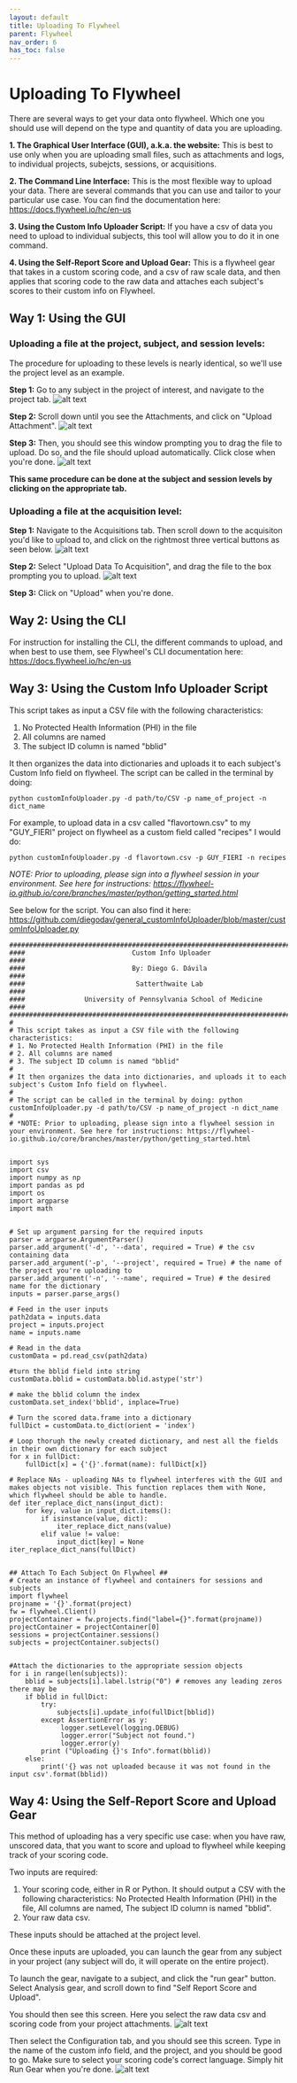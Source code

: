 ```yaml
---
layout: default
title: Uploading To Flywheel
parent: Flywheel
nav_order: 6
has_toc: false
---
```

# Uploading To Flywheel
There are several ways to get your data onto flywheel. Which one you should use will depend on the type and quantity of data you are uploading.

**1. The Graphical User Interface (GUI), a.k.a. the website:** This is best to use only when you are uploading small files, such as attachments and logs, to individual projects, subejcts, sessions, or acquisitions.

**2. The Command Line Interface:** This is the most flexible way to upload your data. There are several commands that you can use and tailor to your particular use case. You can find the documentation here: https://docs.flywheel.io/hc/en-us

**3. Using the Custom Info Uploader Script:** If you have a csv of data you need to upload to individual subjects, this tool will allow you to do it in one command.

**4. Using the Self-Report Score and Upload Gear:** This is a flywheel gear that takes in a custom scoring code, and a csv of raw scale data, and then applies that scoring code to the raw data and attaches each subject's scores to their custom info on Flywheel. 



## Way 1: Using the GUI
### Uploading a file at the project, subject, and session levels: 

The procedure for uploading to these levels is nearly identical, so we'll use the project level as an example. 

**Step 1:** Go to any subject in the project of interest, and navigate to the project tab.
![alt text](https://pennbbl.github.io/assets/images/project_tab.png "Project Tab")


**Step 2:** Scroll down until you see the Attachments, and click on "Upload Attachment".
![alt text](https://pennbbl.github.io/assets/images/attachments.png "Attachments")


**Step 3:** Then, you should see this window prompting you to drag the file to upload. Do so, and the file should upload automatically. Click close when you're done.
![alt text](https://pennbbl.github.io/assets/images/upload_file.png "Upload File")


**This same procedure can be done at the subject and session levels by clicking on the appropriate tab.** 

### Uploading a file at the acquisition level:

**Step 1:** Navigate to the Acquisitions tab. Then scroll down to the acquisiton you'd like to upload to, and click on the rightmost three vertical buttons as seen below.
![alt text](https://pennbbl.github.io/assets/images/acquisition_threebuttons.png "Upload File")


**Step 2:** Select "Upload Data To Acquisition", and drag the file to the box prompting you to upload.
![alt text](https://pennbbl.github.io/assets/images/acq_dragdrop.png "Upload File Box")


**Step 3:** Click on "Upload" when you're done.




## Way 2: Using the CLI
For instruction for installing the CLI, the different commands to upload, and when best to use them, see Flywheel's CLI documentation here: https://docs.flywheel.io/hc/en-us

## Way 3: Using the Custom Info Uploader Script

This script takes as input a CSV file with the following characteristics:
 1. No Protected Health Information (PHI) in the file
 2. All columns are named
 3. The subject ID column is named "bblid"

It then organizes the data into dictionaries and uploads it to each subject's Custom Info field on flywheel. The script can be called in the terminal by doing:
```
python customInfoUploader.py -d path/to/CSV -p name_of_project -n dict_name
```
For example, to upload data in a csv called "flavortown.csv" to my "GUY_FIERI" project on flywheel as a custom field called "recipes" I would do:
```
python customInfoUploader.py -d flavortown.csv -p GUY_FIERI -n recipes
```

*NOTE: Prior to uploading, please sign into a flywheel session in your environment. See here for instructions: https://flywheel-io.github.io/core/branches/master/python/getting_started.html*

See below for the script. You can also find it here: https://github.com/diegodav/general_customInfoUploader/blob/master/customInfoUploader.py

```
#####################################################################################
####                           Custom Info Uploader                              ####
####                           By: Diego G. Dávila                               ####
####                            Satterthwaite Lab                                ####
####               University of Pennsylvania School of Medicine                 ####
#####################################################################################
#
# This script takes as input a CSV file with the following characteristics:
# 1. No Protected Health Information (PHI) in the file
# 2. All columns are named
# 3. The subject ID column is named "bblid"
#
# It then organizes the data into dictionaries, and uploads it to each subject's Custom Info field on flywheel.
#
# The script can be called in the terminal by doing: python customInfoUploader.py -d path/to/CSV -p name_of_project -n dict_name
#
# *NOTE: Prior to uploading, please sign into a flywheel session in your environment. See here for instructions: https://flywheel-io.github.io/core/branches/master/python/getting_started.html


import sys
import csv
import numpy as np
import pandas as pd
import os
import argparse
import math


# Set up argument parsing for the required inputs
parser = argparse.ArgumentParser()
parser.add_argument('-d', '--data', required = True) # the csv containing data
parser.add_argument('-p', '--project', required = True) # the name of the project you're uploading to
parser.add_argument('-n', '--name', required = True) # the desired name for the dictionary
inputs = parser.parse_args()

# Feed in the user inputs
path2data = inputs.data
project = inputs.project
name = inputs.name

# Read in the data
customData = pd.read_csv(path2data)

#turn the bblid field into string
customData.bblid = customData.bblid.astype('str')

# make the bblid column the index
customData.set_index('bblid', inplace=True)

# Turn the scored data.frame into a dictionary
fullDict = customData.to_dict(orient = 'index')

# Loop thorugh the newly created dictionary, and nest all the fields in their own dictionary for each subject
for x in fullDict:
    fullDict[x] = {'{}'.format(name): fullDict[x]}

# Replace NAs - uploading NAs to flywheel interferes with the GUI and makes objects not visible. This function replaces them with None, which flywheel should be able to handle.
def iter_replace_dict_nans(input_dict):
    for key, value in input_dict.items():
        if isinstance(value, dict):
            iter_replace_dict_nans(value)
        elif value != value:
            input_dict[key] = None
iter_replace_dict_nans(fullDict)


## Attach To Each Subject On Flywheel ##
# Create an instance of flywheel and containers for sessions and subjects
import flywheel
projname = '{}'.format(project)
fw = flywheel.Client()
projectContainer = fw.projects.find("label={}".format(projname))
projectContainer = projectContainer[0]
sessions = projectContainer.sessions()
subjects = projectContainer.subjects()


#Attach the dictionaries to the appropriate session objects
for i in range(len(subjects)):
    bblid = subjects[i].label.lstrip("0") # removes any leading zeros there may be
    if bblid in fullDict:
        try:
            subjects[i].update_info(fullDict[bblid])
        except AssertionError as y:
             logger.setLevel(logging.DEBUG)
             logger.error("Subject not found.")
             logger.error(y)
        print ("Uploading {}'s Info".format(bblid))
    else:
        print('{} was not uploaded because it was not found in the input csv'.format(bblid))
```

## Way 4: Using the Self-Report Score and Upload Gear
This method of uploading has a very specific use case: when you have raw, unscored data, that you want to score and upload to flywheel while keeping track of your scoring code. 

Two inputs are required: 
1. Your scoring code, either in R or Python. It should output a CSV with the following characteristics: No Protected Health Information (PHI) in the file, All columns are named, The subject ID column is named "bblid". 
2. Your raw data csv. 

These inputs should be attached at the project level. 

Once these inputs are uploaded, you can launch the gear from any subject in your project (any subject will do, it will operate on the entire project).

To launch the gear, navigate to a subject, and click the "run gear" button. Select Analysis gear, and scroll down to find "Self Report Score and Upload". 

You should then see this screen. Here you select the raw data csv and scoring code from your project attachments. 
![alt text](https://pennbbl.github.io/assets/images/inputs_setup.png "Inputs Setup")

Then select the Configuration tab, and you should see this screen. Type in the name of the custom info field, and the project, and you should be good to go. Make sure to select your scoring code's correct language. Simply hit Run Gear when you're done. 
![alt text](https://pennbbl.github.io/assets/images/config_setup.png "Config Setup")

